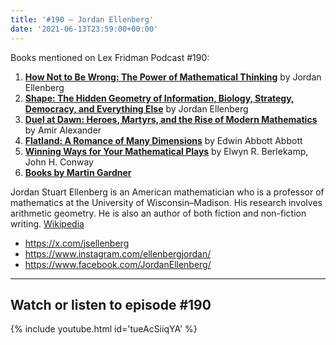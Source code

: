 ```yaml
---
title: '#190 – Jordan Ellenberg'
date: '2021-06-13T23:59:00+00:00'
---
```


Books mentioned on Lex Fridman Podcast #190:

1. <b><a href="https://amzn.to/3v2I5xJ" target="_blank" rel="sponsored noopener noreferrer">How Not to Be Wrong: The Power of Mathematical Thinking</a></b> by Jordan Ellenberg
2. <b><a href="https://amzn.to/3WwpSUN" target="_blank" rel="sponsored noopener noreferrer">Shape: The Hidden Geometry of Information, Biology, Strategy, Democracy, and Everything Else</a></b> by Jordan Ellenberg
3. <b><a href="https://amzn.to/3G7KKMX" target="_blank" rel="sponsored noopener noreferrer">Duel at Dawn: Heroes, Martyrs, and the Rise of Modern Mathematics</a></b> by Amir Alexander
4. <b><a href="https://amzn.to/3YFQrJh" target="_blank" rel="sponsored noopener noreferrer">Flatland: A Romance of Many Dimensions</a></b> by Edwin Abbott Abbott
5. <b><a href="https://amzn.to/3PFS4SS" target="_blank" rel="sponsored noopener noreferrer">Winning Ways for Your Mathematical Plays</a></b> by Elwyn R. Berlekamp, John H. Conway
6. <b><a href="https://amzn.to/3YvaBFs" target="_blank" rel="sponsored noopener noreferrer">Books by Martin Gardner</a></b>

<!--more-->

Jordan Stuart Ellenberg is an American mathematician who is a professor of mathematics at the University of Wisconsin–Madison. His research involves arithmetic geometry. He is also an author of both fiction and non-fiction writing. <a href="https://en.wikipedia.org/wiki/Jordan_Ellenberg" target="_blank">Wikipedia</a>

- <a href="https://x.com/jsellenberg" target="_blank">https://x.com/jsellenberg</a>
- <a href="https://www.instagram.com/ellenbergjordan/" target="_blank">https://www.instagram.com/ellenbergjordan/</a>
- <a href="https://www.facebook.com/JordanEllenberg/" target="_blank">https://www.facebook.com/JordanEllenberg/</a>

- - - - - -

## Watch or listen to episode #190

{% include youtube.html id='tueAcSiiqYA' %}